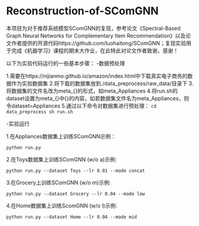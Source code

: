 # Reconstruction-of-SComGNN
本项目为对于推荐系统模型SComGNN的复现，参考论文《Spectral-Based Graph Neural Networks for Complementary Item Recommendation》以及论文作者提供的开源代码https://github.com/luohaitong/SComGNN；复现实验用于完成《机器学习》课程的期末大作业，在此特此对论文作者致谢，感谢！

以下为实验代码运行的一些基本步骤：
-数据预处理

1.需要在https://nijianmo.github.io/amazon/index.html中下载真实电子商务的数据作为实验数据集
2.将下载的数据集放到./data_preprocess/raw_data/目录下
3.将数据集的文件名改为meta_{}的形式，如meta_Appliances
4.将run.sh的dataset设置为meta_{}中{}的内容，如若数据集文件名为meta_Appliances，则令dataset=Appliances
5.通过以下命令对数据集进行预处理：
 		```
    cd data_preprocess
    sh run.sh
    ```
    
-实验运行

1.在Appliances数据集上训练SComGNN示例：
```
python run.py
```
2.在Toys数据集上训练SComGNN (w/o a)示例:
```
python run.py --dataset Toys --lr 0.01 --mode concat
```
3.在Grocery上训练SComGNN (w/o m)示例:
```
python run.py --dataset Grocery --lr 0.04 --mode low
```
4.在Home数据集上训练ScomGNN (w/o l)示例:
```
python run.py --dataset Home --lr 0.04 --mode mid

		


